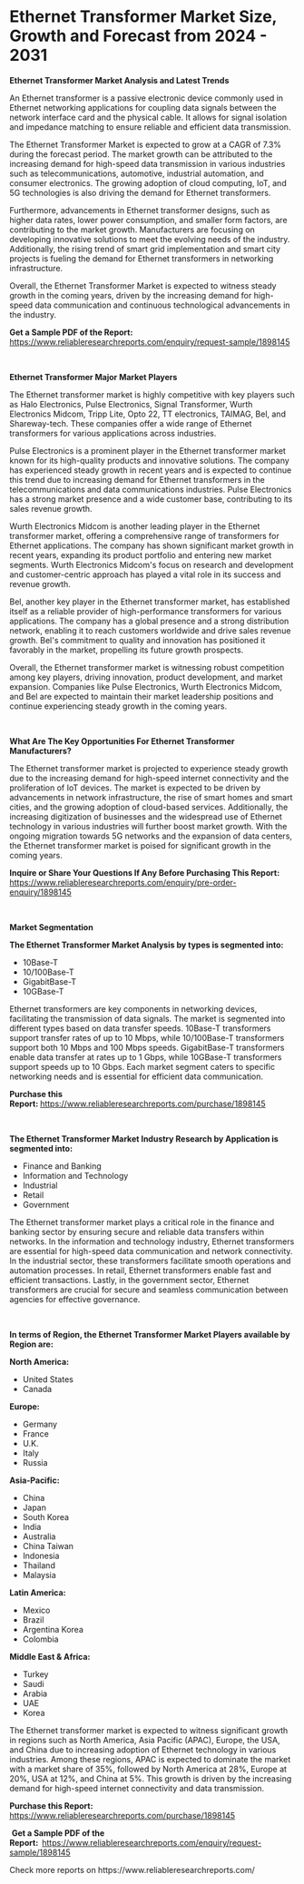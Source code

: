 <p><h1>Ethernet Transformer Market Size, Growth and Forecast from 2024 - 2031</h1></p><p><strong>Ethernet Transformer Market Analysis and Latest Trends</strong></p>
<p><p>An Ethernet transformer is a passive electronic device commonly used in Ethernet networking applications for coupling data signals between the network interface card and the physical cable. It allows for signal isolation and impedance matching to ensure reliable and efficient data transmission.</p><p>The Ethernet Transformer Market is expected to grow at a CAGR of 7.3% during the forecast period. The market growth can be attributed to the increasing demand for high-speed data transmission in various industries such as telecommunications, automotive, industrial automation, and consumer electronics. The growing adoption of cloud computing, IoT, and 5G technologies is also driving the demand for Ethernet transformers.</p><p>Furthermore, advancements in Ethernet transformer designs, such as higher data rates, lower power consumption, and smaller form factors, are contributing to the market growth. Manufacturers are focusing on developing innovative solutions to meet the evolving needs of the industry. Additionally, the rising trend of smart grid implementation and smart city projects is fueling the demand for Ethernet transformers in networking infrastructure.</p><p>Overall, the Ethernet Transformer Market is expected to witness steady growth in the coming years, driven by the increasing demand for high-speed data communication and continuous technological advancements in the industry.</p></p>
<p><strong>Get a Sample PDF of the Report:&nbsp;</strong> <a href="https://www.reliableresearchreports.com/enquiry/request-sample/1898145">https://www.reliableresearchreports.com/enquiry/request-sample/1898145</a></p>
<p>&nbsp;</p>
<p><strong>Ethernet Transformer Major Market Players</strong></p>
<p><p>The Ethernet transformer market is highly competitive with key players such as Halo Electronics, Pulse Electronics, Signal Transformer, Wurth Electronics Midcom, Tripp Lite, Opto 22, TT electronics, TAIMAG, Bel, and Shareway-tech. These companies offer a wide range of Ethernet transformers for various applications across industries.</p><p>Pulse Electronics is a prominent player in the Ethernet transformer market known for its high-quality products and innovative solutions. The company has experienced steady growth in recent years and is expected to continue this trend due to increasing demand for Ethernet transformers in the telecommunications and data communications industries. Pulse Electronics has a strong market presence and a wide customer base, contributing to its sales revenue growth.</p><p>Wurth Electronics Midcom is another leading player in the Ethernet transformer market, offering a comprehensive range of transformers for Ethernet applications. The company has shown significant market growth in recent years, expanding its product portfolio and entering new market segments. Wurth Electronics Midcom's focus on research and development and customer-centric approach has played a vital role in its success and revenue growth.</p><p>Bel, another key player in the Ethernet transformer market, has established itself as a reliable provider of high-performance transformers for various applications. The company has a global presence and a strong distribution network, enabling it to reach customers worldwide and drive sales revenue growth. Bel's commitment to quality and innovation has positioned it favorably in the market, propelling its future growth prospects.</p><p>Overall, the Ethernet transformer market is witnessing robust competition among key players, driving innovation, product development, and market expansion. Companies like Pulse Electronics, Wurth Electronics Midcom, and Bel are expected to maintain their market leadership positions and continue experiencing steady growth in the coming years.</p></p>
<p>&nbsp;</p>
<p><strong>What Are The Key Opportunities For Ethernet Transformer Manufacturers?</strong></p>
<p><p>The Ethernet transformer market is projected to experience steady growth due to the increasing demand for high-speed internet connectivity and the proliferation of IoT devices. The market is expected to be driven by advancements in network infrastructure, the rise of smart homes and smart cities, and the growing adoption of cloud-based services. Additionally, the increasing digitization of businesses and the widespread use of Ethernet technology in various industries will further boost market growth. With the ongoing migration towards 5G networks and the expansion of data centers, the Ethernet transformer market is poised for significant growth in the coming years.</p></p>
<p><strong>Inquire or Share Your Questions If Any Before Purchasing This Report:</strong> <a href="https://www.reliableresearchreports.com/enquiry/pre-order-enquiry/1898145">https://www.reliableresearchreports.com/enquiry/pre-order-enquiry/1898145</a></p>
<p>&nbsp;</p>
<p><strong>Market Segmentation</strong></p>
<p><strong>The Ethernet Transformer Market Analysis by types is segmented into:</strong></p>
<p><ul><li>10Base-T</li><li>10/100Base-T</li><li>GigabitBase-T</li><li>10GBase-T</li></ul></p>
<p><p>Ethernet transformers are key components in networking devices, facilitating the transmission of data signals. The market is segmented into different types based on data transfer speeds. 10Base-T transformers support transfer rates of up to 10 Mbps, while 10/100Base-T transformers support both 10 Mbps and 100 Mbps speeds. GigabitBase-T transformers enable data transfer at rates up to 1 Gbps, while 10GBase-T transformers support speeds up to 10 Gbps. Each market segment caters to specific networking needs and is essential for efficient data communication.</p></p>
<p><strong>Purchase this Report:&nbsp;</strong><a href="https://www.reliableresearchreports.com/purchase/1898145">https://www.reliableresearchreports.com/purchase/1898145</a></p>
<p>&nbsp;</p>
<p><strong>The Ethernet Transformer Market Industry Research by Application is segmented into:</strong></p>
<p><ul><li>Finance and Banking</li><li>Information and Technology</li><li>Industrial</li><li>Retail</li><li>Government</li></ul></p>
<p><p>The Ethernet transformer market plays a critical role in the finance and banking sector by ensuring secure and reliable data transfers within networks. In the information and technology industry, Ethernet transformers are essential for high-speed data communication and network connectivity. In the industrial sector, these transformers facilitate smooth operations and automation processes. In retail, Ethernet transformers enable fast and efficient transactions. Lastly, in the government sector, Ethernet transformers are crucial for secure and seamless communication between agencies for effective governance.</p></p>
<p>&nbsp;</p>
<p><strong>In terms of Region, the Ethernet Transformer Market Players available by Region are:</strong></p>
<p>
    <p> <strong> North America: </strong>
        <ul>
            <li>United States</li>
            <li>Canada</li>
        </ul>
        </p> 
    <p> <strong> Europe: </strong>
        <ul>
            <li>Germany</li>
            <li>France</li>
            <li>U.K.</li>
            <li>Italy</li>
            <li>Russia</li>
        </ul>
        </p> 
    <p> <strong> Asia-Pacific: </strong>
        <ul>
            <li>China</li>
            <li>Japan</li>
            <li>South Korea</li>
            <li>India</li>
            <li>Australia</li>
            <li>China Taiwan</li>
            <li>Indonesia</li>
            <li>Thailand</li>
            <li>Malaysia</li>
        </ul>
        </p> 
    <p> <strong> Latin America: </strong>
        <ul>
            <li>Mexico</li>
            <li>Brazil</li>
            <li>Argentina Korea</li>
            <li>Colombia</li>
        </ul>
        </p> 
    <p> <strong> Middle East & Africa: </strong>
        <ul>
            <li>Turkey</li>
            <li>Saudi</li>
            <li>Arabia</li>
            <li>UAE</li>
            <li>Korea</li>
        </ul>
    </p>
    </p>
<p><p>The Ethernet transformer market is expected to witness significant growth in regions such as North America, Asia Pacific (APAC), Europe, the USA, and China due to increasing adoption of Ethernet technology in various industries. Among these regions, APAC is expected to dominate the market with a market share of 35%, followed by North America at 28%, Europe at 20%, USA at 12%, and China at 5%. This growth is driven by the increasing demand for high-speed internet connectivity and data transmission.</p></p>
<p><strong>Purchase this Report: </strong><a href="https://www.reliableresearchreports.com/purchase/1898145">https://www.reliableresearchreports.com/purchase/1898145</a></p>
<p>&nbsp;<strong>Get a Sample PDF of the Report:&nbsp;&nbsp;</strong><a href="https://www.reliableresearchreports.com/enquiry/request-sample/1898145">https://www.reliableresearchreports.com/enquiry/request-sample/1898145</a></p>
<p><strong></strong></p>
<p>Check more reports on https://www.reliableresearchreports.com/</p>